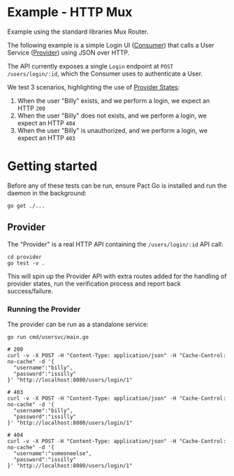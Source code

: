 # Example - HTTP Mux

Example using the standard libraries Mux Router.

The following example is a simple Login UI ([Consumer](#consumer)) that calls a
User Service ([Provider](#provider)) using JSON over HTTP.

The API currently exposes a single `Login` endpoint at `POST /users/login/:id`, which
the Consumer uses to authenticate a User.

We test 3 scenarios, highlighting the use of [Provider States](/pact-foundation/pact-go#provider#provider-states):

1.  When the user "Billy" exists, and we perform a login, we expect an HTTP `200`
1.  When the user "Billy" does not exists, and we perform a login, we expect an HTTP `404`
1.  When the user "Billy" is unauthorized, and we perform a login, we expect an HTTP `403`

# Getting started

Before any of these tests can be run, ensure Pact Go is installed and run the
daemon in the background:

```
go get ./...
```

## Provider

The "Provider" is a real HTTP API containing the `/users/login/:id` API call:

```
cd provider
go test -v .
```

This will spin up the Provider API with extra routes added for the handling of
provider states, run the verification process and report back success/failure.

### Running the Provider

The provider can be run as a standalone service:

```
go run cmd/usersvc/main.go

# 200
curl -v -X POST -H "Content-Type: application/json" -H "Cache-Control: no-cache" -d '{
  "username":"billy",
  "password":"issilly"
}' "http://localhost:8080/users/login/1"

# 403
curl -v -X POST -H "Content-Type: application/json" -H "Cache-Control: no-cache" -d '{
  "username":"billy",
  "password":"issilly"
}' "http://localhost:8080/users/login/1"

# 404
curl -v -X POST -H "Content-Type: application/json" -H "Cache-Control: no-cache" -d '{
  "username":"someoneelse",
  "password":"issilly"
}' "http://localhost:8080/users/login/1"
```
